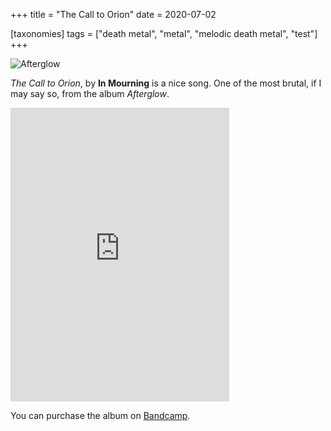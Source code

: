 +++
title = "The Call to Orion"
date = 2020-07-02

[taxonomies]
tags = ["death metal", "metal", "melodic death metal", "test"]
+++

![Afterglow](https://f4.bcbits.com/img/a4284891907_16.jpg)

*The Call to Orion*, by **In Mourning** is a nice song.
One of the most brutal, if I may say so, from the album *Afterglow*.

<iframe style="border: 0; width: 350px; height: 470px;" src="https://bandcamp.com/EmbeddedPlayer/album=738594268/size=large/bgcol=ffffff/linkcol=0687f5/tracklist=false/transparent=true/" seamless><a href="http://agoniarecords.bandcamp.com/album/afterglow">Afterglow by In Mourning</a></iframe>

You can purchase the album on [Bandcamp](https://agoniarecords.bandcamp.com/album/afterglow).
